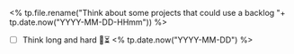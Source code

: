 <% tp.file.rename("Think about some projects that could use a backlog "+ tp.date.now("YYYY-MM-DD-HHmm")) %>


- [ ] Think long and hard 🔽⏳ <% tp.date.now("YYYY-MM-DD") %>